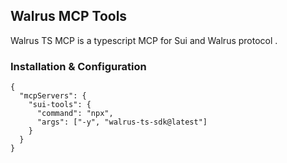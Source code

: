## Walrus MCP Tools

Walrus TS MCP is a typescript MCP for Sui and Walrus protocol .


### Installation & Configuration

```
{
  "mcpServers": {
    "sui-tools": {
      "command": "npx",
      "args": ["-y", "walrus-ts-sdk@latest"]
    }
  }
}
```
